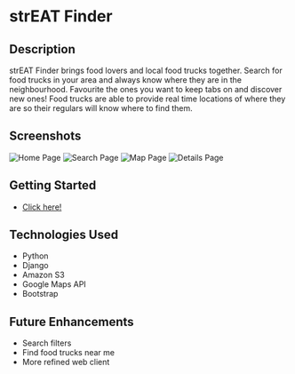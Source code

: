 # strEAT Finder
## Description
strEAT Finder brings food lovers and local food trucks together. Search for food trucks in your area and always know where they are in the neighbourhood. Favourite the ones you want to keep tabs on and discover new ones! Food trucks are able to provide real time locations of where they are so their regulars will know where to find them.

## Screenshots
![Home Page](https://i.imgur.com/kHibiIo.png)
![Search Page](https://i.imgur.com/bAgZvEC.png)
![Map Page](https://i.imgur.com/fpXubXd.png)
![Details Page](https://i.imgur.com/tAJzzWj.png)


## Getting Started
* [Click here!](https://streatfinder.herokuapp.com/)

## Technologies Used
* Python
* Django
* Amazon S3
* Google Maps API
* Bootstrap

## Future Enhancements
* Search filters
* Find food trucks near me
* More refined web client
